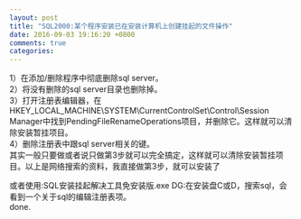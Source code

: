 ```yaml
---
layout: post
title: "SQL2000:某个程序安装已在安装计算机上创建挂起的文件操作"
date: 2016-09-03 19:16:20 +0800
comments: true
categories: 
---
```

1）在添加/删除程序中彻底删除sql server。  
2）将没有删除的sql server目录也删除掉。  
3）打开注册表编辑器，在HKEY_LOCAL_MACHINE\\SYSTEM\\CurrentControlSet\\Control\\Session Manager中找到PendingFileRenameOperations项目，并删除它。这样就可以清除安装暂挂项目。  
4）删除注册表中跟sql server相关的键。  
其实一般只要做或者说只做第3步就可以完全搞定，这样就可以清除安装暂挂项目。以上是网络搜索的资料，我直接做第3步，就可以安装了  

或者使用:SQL安装挂起解决工具免安装版.exe
DG:在安装盘C或D，搜索sql，会看到一个关于sql的编辑注册表项。  
done.     
